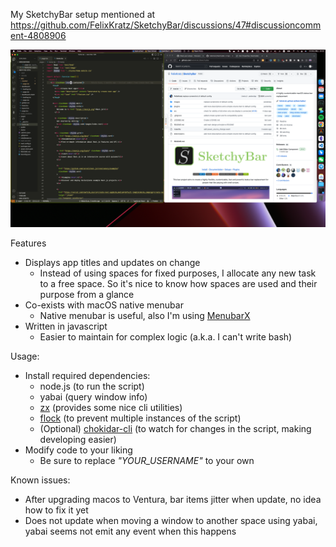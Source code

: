 My SketchyBar setup mentioned at https://github.com/FelixKratz/SketchyBar/discussions/47#discussioncomment-4808906

![screenshot](./screenshot.png)

Features

- Displays app titles and updates on change
  - Instead of using spaces for fixed purposes, I allocate any new task to a free space. So it's nice to know how spaces are used and their purpose from a glance
- Co-exists with macOS native menubar
  - Native menubar is useful, also I'm using [MenubarX](https://menubarx.app/)
- Written in javascript
  - Easier to maintain for complex logic (a.k.a. I can't write bash)

Usage:

- Install required dependencies:
  - node.js (to run the script)
  - yabai (query window info)
  - [zx](https://github.com/google/zx) (provides some nice cli utilities)
  - [flock](https://github.com/discoteq/flock) (to prevent multiple instances of the script)
  - (Optional) [chokidar-cli](https://www.npmjs.com/package/chokidar-cli) (to watch for changes in the script, making developing easier)
- Modify code to your liking
  - Be sure to replace _"YOUR_USERNAME"_ to your own

Known issues:

- After upgrading macos to Ventura, bar items jitter when update, no idea how to fix it yet
- Does not update when moving a window to another space using yabai, yabai seems not emit any event when this happens
